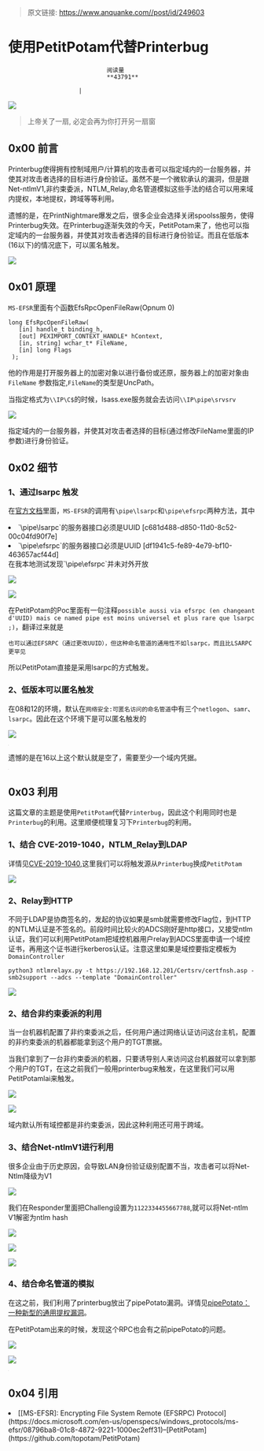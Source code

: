 > 原文链接: https://www.anquanke.com//post/id/249603 


# 使用PetitPotam代替Printerbug


                                阅读量   
                                **43791**
                            
                        |
                        
                                                                                    



[![](https://p2.ssl.qhimg.com/t010500b2188e8a5018.jpg)](https://p2.ssl.qhimg.com/t010500b2188e8a5018.jpg)

> 上帝关了一扇, 必定会再为你打开另一扇窗

## 0x00 前言

Printerbug使得拥有控制域用户/计算机的攻击者可以指定域内的一台服务器，并使其对攻击者选择的目标进行身份验证。虽然不是一个微软承认的漏洞，但是跟Net-ntlmV1,非约束委派，NTLM_Relay,命名管道模拟这些手法的结合可以用来域内提权，本地提权，跨域等等利用。

遗憾的是，在PrintNightmare爆发之后，很多企业会选择关闭spoolss服务，使得Printerbug失效。在Printerbug逐渐失效的今天，PetitPotam来了，他也可以指定域内的一台服务器，并使其对攻击者选择的目标进行身份验证。而且在低版本(16以下)的情况底下，可以匿名触发。

[![](https://p0.ssl.qhimg.com/t019ccf05e6d7242783.png)](https://p0.ssl.qhimg.com/t019ccf05e6d7242783.png)



## 0x01 原理

`MS-EFSR`里面有个函数EfsRpcOpenFileRaw(Opnum 0)

```
long EfsRpcOpenFileRaw(
   [in] handle_t binding_h,
   [out] PEXIMPORT_CONTEXT_HANDLE* hContext,
   [in, string] wchar_t* FileName,
   [in] long Flags
 );
```

他的作用是打开服务器上的加密对象以进行备份或还原，服务器上的加密对象由`FileName` 参数指定,`FileName`的类型是UncPath。

当指定格式为`\\IP\C$`的时候，lsass.exe服务就会去访问`\\IP\pipe\srvsrv`

[![](https://p2.ssl.qhimg.com/t0152baeae82102d1a5.png)](https://p2.ssl.qhimg.com/t0152baeae82102d1a5.png)

指定域内的一台服务器，并使其对攻击者选择的目标(通过修改FileName里面的IP参数)进行身份验证。



## 0x02 细节

### <a class="reference-link" name="1%E3%80%81%E9%80%9A%E8%BF%87lsarpc%20%E8%A7%A6%E5%8F%91"></a>1、通过lsarpc 触发

在[官方文档](https://docs.microsoft.com/en-us/openspecs/windows_protocols/ms-efsr/403c7ae0-1a3a-4e96-8efc-54e79a2cc451)里面，`MS-EFSR`的调用有`\pipe\lsarpc`和`\pipe\efsrpc`两种方法，其中
<li>
`\pipe\lsarpc`的服务器接口必须是UUID [c681d488-d850-11d0-8c52-00c04fd90f7e]</li>
<li>
`\pipe\efsrpc`的服务器接口必须是UUID [df1941c5-fe89-4e79-bf10-463657acf44d]</li>
在我本地测试发现`\pipe\efsrpc`并未对外开放

[![](https://p5.ssl.qhimg.com/t0177ca7000ed39a97f.png)](https://p5.ssl.qhimg.com/t0177ca7000ed39a97f.png)

[![](https://p5.ssl.qhimg.com/t0135bc5df0c45723ea.png)](https://p5.ssl.qhimg.com/t0135bc5df0c45723ea.png)

在PetitPotam的Poc里面有一句注释`possible aussi via efsrpc (en changeant d'UUID) mais ce named pipe est moins universel et plus rare que lsarpc ;)`，翻译过来就是

`也可以通过EFSRPC（通过更改UUID），但这种命名管道的通用性不如lsarpc，而且比LSARPC更罕见`

所以PetitPotam直接是采用lsarpc的方式触发。

### <a class="reference-link" name="2%E3%80%81%E4%BD%8E%E7%89%88%E6%9C%AC%E5%8F%AF%E4%BB%A5%E5%8C%BF%E5%90%8D%E8%A7%A6%E5%8F%91"></a>2、低版本可以匿名触发

在08和12的环境，默认在`网络安全:可匿名访问的命名管道`中有三个`netlogon`、`samr`、`lsarpc`。因此在这个环境下是可以匿名触发的

[![](https://p1.ssl.qhimg.com/t0112f6116a186bc685.png)](https://p1.ssl.qhimg.com/t0112f6116a186bc685.png)

[![](data:image/png;base64,iVBORw0KGgoAAAANSUhEUgAAAAEAAAABCAYAAAAfFcSJAAAAAXNSR0IArs4c6QAAAARnQU1BAACxjwv8YQUAAAAJcEhZcwAADsQAAA7EAZUrDhsAAAANSURBVBhXYzh8+PB/AAffA0nNPuCLAAAAAElFTkSuQmCC)](https://p1.ssl.qhimg.com/t014aff1b5cf87d3c5d.png)

遗憾的是在16以上这个默认就是空了，需要至少一个域内凭据。

[![](data:image/png;base64,iVBORw0KGgoAAAANSUhEUgAAAAEAAAABCAYAAAAfFcSJAAAAAXNSR0IArs4c6QAAAARnQU1BAACxjwv8YQUAAAAJcEhZcwAADsQAAA7EAZUrDhsAAAANSURBVBhXYzh8+PB/AAffA0nNPuCLAAAAAElFTkSuQmCC)](https://p5.ssl.qhimg.com/t016ae3eae71c816367.png)



## 0x03 利用

这篇文章的主题是使用`PetitPotam`代替`Printerbug`，因此这个利用同时也是`Printerbug`的利用。这里顺便梳理复习下`Printerbug`的利用。

### <a class="reference-link" name="1%E3%80%81%E7%BB%93%E5%90%88%20CVE-2019-1040%EF%BC%8CNTLM_Relay%E5%88%B0LDAP"></a>1、结合 CVE-2019-1040，NTLM_Relay到LDAP

详情见[CVE-2019-1040](https://daiker.gitbook.io/windows-protocol/ntlm-pian/7#5-cve-2019-1040),这里我们可以将触发源从`Printerbug`换成`PetitPotam`

[![](https://p0.ssl.qhimg.com/t0185776a144d49ba80.png)](https://p0.ssl.qhimg.com/t0185776a144d49ba80.png)

### <a class="reference-link" name="2%E3%80%81Relay%E5%88%B0HTTP"></a>2、Relay到HTTP

不同于LDAP是协商签名的，发起的协议如果是smb就需要修改Flag位，到HTTP的NTLM认证是不签名的。前段时间比较火的ADCS刚好是http接口，又接受ntlm认证，我们可以利用PetitPotam把域控机器用户relay到ADCS里面申请一个域控证书，再用这个证书进行kerberos认证。注意这里如果是域控要指定模板为`DomainController`

```
python3 ntlmrelayx.py -t https://192.168.12.201/Certsrv/certfnsh.asp -smb2support --adcs --template "DomainController"
```

[![](https://p3.ssl.qhimg.com/t0178f676523565f8c4.png)](https://p3.ssl.qhimg.com/t0178f676523565f8c4.png)

### <a class="reference-link" name="2%E3%80%81%E7%BB%93%E5%90%88%E9%9D%9E%E7%BA%A6%E6%9D%9F%E5%A7%94%E6%B4%BE%E7%9A%84%E5%88%A9%E7%94%A8"></a>2、结合非约束委派的利用

当一台机器机配置了非约束委派之后，任何用户通过网络认证访问这台主机，配置的非约束委派的机器都能拿到这个用户的TGT票据。

当我们拿到了一台非约束委派的机器，只要诱导别人来访问这台机器就可以拿到那个用户的TGT，在这之前我们一般用printerbug来触发，在这里我们可以用PetitPotamlai来触发。

[![](https://p0.ssl.qhimg.com/t0195923ef769049c49.png)](https://p0.ssl.qhimg.com/t0195923ef769049c49.png)

[![](https://p2.ssl.qhimg.com/t01ca45b7bbde357b1e.png)](https://p2.ssl.qhimg.com/t01ca45b7bbde357b1e.png)

域内默认所有域控都是非约束委派，因此这种利用还可用于跨域。

### <a class="reference-link" name="3%E3%80%81%E7%BB%93%E5%90%88Net-ntlmV1%E8%BF%9B%E8%A1%8C%E5%88%A9%E7%94%A8"></a>3、结合Net-ntlmV1进行利用

很多企业由于历史原因，会导致LAN身份验证级别配置不当，攻击者可以将Net-Ntlm降级为V1

[![](https://p5.ssl.qhimg.com/t018d1d629477a5b3f1.png)](https://p5.ssl.qhimg.com/t018d1d629477a5b3f1.png)

我们在Responder里面把Challeng设置为`1122334455667788`,就可以将Net-ntlm V1解密为ntlm hash

[![](https://p1.ssl.qhimg.com/t015c487497c8328f2a.png)](https://p1.ssl.qhimg.com/t015c487497c8328f2a.png)

[![](https://p1.ssl.qhimg.com/t01993318956a134c96.png)](https://p1.ssl.qhimg.com/t01993318956a134c96.png)

[![](https://p3.ssl.qhimg.com/t01e9d9d3f6fe85522c.png)](https://p3.ssl.qhimg.com/t01e9d9d3f6fe85522c.png)

### <a class="reference-link" name="4%E3%80%81%E7%BB%93%E5%90%88%E5%91%BD%E5%90%8D%E7%AE%A1%E9%81%93%E7%9A%84%E6%A8%A1%E6%8B%9F"></a>4、结合命名管道的模拟

在这之前，我们利用了printerbug放出了pipePotato漏洞。详情见[pipePotato：一种新型的通用提权漏洞](https://www.anquanke.com/post/id/204510)。

在PetitPotam出来的时候，发现这个RPC也会有之前pipePotato的问题。

[![](https://p5.ssl.qhimg.com/t0121c14068b62f3ddf.png)](https://p5.ssl.qhimg.com/t0121c14068b62f3ddf.png)

[![](https://p5.ssl.qhimg.com/t019db8d465a7b0ba81.png)](https://p5.ssl.qhimg.com/t019db8d465a7b0ba81.png)

[![](data:image/png;base64,iVBORw0KGgoAAAANSUhEUgAAAAEAAAABCAYAAAAfFcSJAAAAAXNSR0IArs4c6QAAAARnQU1BAACxjwv8YQUAAAAJcEhZcwAADsQAAA7EAZUrDhsAAAANSURBVBhXYzh8+PB/AAffA0nNPuCLAAAAAElFTkSuQmCC)](https://p2.ssl.qhimg.com/t01cbd3dca3b88b7170.png)



## 0x04 引用
<li>
[[MS-EFSR]: Encrypting File System Remote (EFSRPC) Protocol](https://docs.microsoft.com/en-us/openspecs/windows_protocols/ms-efsr/08796ba8-01c8-4872-9221-1000ec2eff31)–[PetitPotam](https://github.com/topotam/PetitPotam)
</li>
